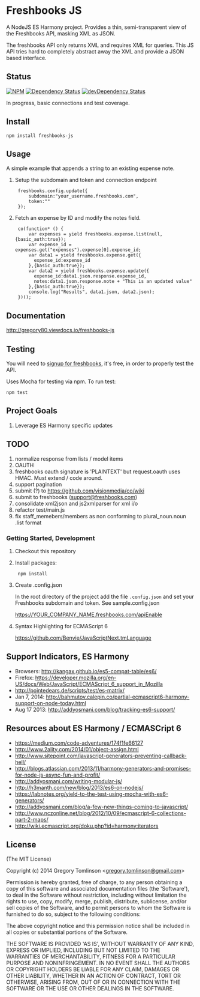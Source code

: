 # Freshbooks JS

A NodeJS ES Harmony project. Provides a thin, semi-transparent
view of the Freshbooks API, masking XML as JSON.

The freshbooks API only returns XML and requires
XML for queries. This JS API tries hard to completely
abstract away the XML and provide
a JSON based interface.


## Status

[![NPM](https://nodei.co/npm/freshbooks-js.png)](https://nodei.co/npm/freshbooks-js/)
[![Dependency Status](https://david-dm.org/gregory80/freshbooks-js.png)](https://david-dm.org/gregory80/freshbooks-js)
[![devDependency Status](https://david-dm.org/gregory80/freshbooks-js/dev-status.png)](https://david-dm.org/gregory80/freshbooks-js#info=devDependencies)

In progress, basic connections and test coverage.

## Install

    npm install freshbooks-js


## Usage

A simple example that appends a string to an existing 
expense note.


1. Setup the subdomain and token and connection endpoint

        freshbooks.config.update({
            subdomain:"your_username.freshbooks.com",
            token:""
        });

1. Fetch an expense by ID and modify the notes field.

        co(function* () {
            var expenses = yield freshbooks.expense.list(null,{basic_auth:true});
            var expense_id = expenses.get("expenses").expense[0].expense_id; 
            var data1 = yield freshbooks.expense.get({
              expense_id:expense_id
            },{basic_auth:true});
            var data2 = yield freshbooks.expense.update({
              expense_id:data1.json.response.expense_id,
              notes:data1.json.response.note + "This is an updated value"
            },{basic_auth:true});
            console.log("Results", data1.json, data2.json);
        })();

## Documentation 

http://gregory80.viewdocs.io/freshbooks-js    


## Testing

You will need to [signup for freshbooks](https://gregorytomlinson.freshbooks.com/refer/www), it's free,
in order to properly test the API. 



Uses Mocha for testing via npm. To run test:

    npm test


## Project Goals

1. Leverage ES Harmony specific updates 


## TODO

1. normalize response from lists / model items 
1. OAUTH
1. freshbooks oauth signature is 'PLAINTEXT' but request.oauth uses HMAC. Must extend / code around.
1. support pagination
1. submit (?) to https://github.com/visionmedia/co/wiki
1. submit to freshbooks (support@freshbooks.com)
1. consolidate xml2json and js2xmlparser for xml i/o
1. refactor test/main.js
1. fix staff_memebers/members as non conforming to plural_noun.noun .list format




### Getting Started, Development

1. Checkout this repository

1. Install packages:

        npm install

1. Create .config.json

    In the root directory of the project
    add the file ```.config.json``` and set your 
    Freshbooks subdomain and token. See sample.config.json

    https://YOUR_COMPANY_NAME.freshbooks.com/apiEnable

1. Syntax Highlighting for ECMAScript 6
    
    https://github.com/Benvie/JavaScriptNext.tmLanguage

## Support Indicators, ES Harmony

+ Browsers: http://kangax.github.io/es5-compat-table/es6/
+ Firefox: https://developer.mozilla.org/en-US/docs/Web/JavaScript/ECMAScript_6_support_in_Mozilla
+ http://pointedears.de/scripts/test/es-matrix/
+ Jan 7, 2014: http://bahmutov.calepin.co/partial-ecmascript6-harmony-support-on-node-today.html
+ Aug 17 2013: http://addyosmani.com/blog/tracking-es6-support/



## Resources about ES Harmony / ECMASCript 6

+ https://medium.com/code-adventures/174f1fe66127
+ http://www.2ality.com/2014/01/object-assign.html
+ http://www.sitepoint.com/javascript-generators-preventing-callback-hell/
+ http://blogs.atlassian.com/2013/11/harmony-generators-and-promises-for-node-js-async-fun-and-profit/
+ http://addyosmani.com/writing-modular-js/
+ http://h3manth.com/new/blog/2013/es6-on-nodejs/
+ https://labnotes.org/yield-to-the-test-using-mocha-with-es6-generators/
+ http://addyosmani.com/blog/a-few-new-things-coming-to-javascript/
+ http://www.nczonline.net/blog/2012/10/09/ecmascript-6-collections-part-2-maps/
+ http://wiki.ecmascript.org/doku.php?id=harmony:iterators






## License 

(The MIT License)

Copyright (c) 2014 Gregory Tomlinson &lt;gregory.tomlinson@gmail.com&gt;

Permission is hereby granted, free of charge, to any person obtaining
a copy of this software and associated documentation files (the
'Software'), to deal in the Software without restriction, including
without limitation the rights to use, copy, modify, merge, publish,
distribute, sublicense, and/or sell copies of the Software, and to
permit persons to whom the Software is furnished to do so, subject to
the following conditions:

The above copyright notice and this permission notice shall be
included in all copies or substantial portions of the Software.

THE SOFTWARE IS PROVIDED 'AS IS', WITHOUT WARRANTY OF ANY KIND,
EXPRESS OR IMPLIED, INCLUDING BUT NOT LIMITED TO THE WARRANTIES OF
MERCHANTABILITY, FITNESS FOR A PARTICULAR PURPOSE AND NONINFRINGEMENT.
IN NO EVENT SHALL THE AUTHORS OR COPYRIGHT HOLDERS BE LIABLE FOR ANY
CLAIM, DAMAGES OR OTHER LIABILITY, WHETHER IN AN ACTION OF CONTRACT,
TORT OR OTHERWISE, ARISING FROM, OUT OF OR IN CONNECTION WITH THE
SOFTWARE OR THE USE OR OTHER DEALINGS IN THE SOFTWARE.